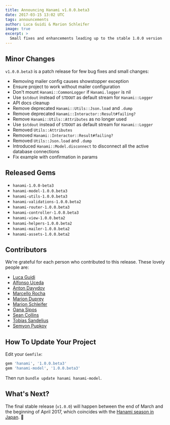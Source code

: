 ```yaml
---
title: Announcing Hanami v1.0.0.beta3
date: 2017-03-15 13:02 UTC
tags: announcements
author: Luca Guidi & Marion Schleifer
image: true
excerpt: >
  Small fixes and enhancements leading up to the stable 1.0.0 version
---
```


## Minor Changes

`v1.0.0.beta3` is a patch release for few bug fixes and small changes:

- Removing mailer config causes showstopper exception
- Ensure project to work without mailer configuration
- Don't mount `Hanami::CommonLogger` if `Hanami.logger` is nil
- Use `$stdout` instead of `STDOUT` as default stream for `Hanami::Logger`
- API docs cleanup
- Remove deprecated `Hanami::Utils::Json.load` and `.dump`
- Remove deprecated `Hanami::Interactor::Result#failing?`
- Remove `Hanami::Utils::Attributes` as no longer used
- Use `$stdout` instead of `STDOUT` as default stream for `Hanami::Logger`
- Removed `Utils::Attributes`
- Removed `Hanami::Interactor::Result#failing?`
- Removed `Utils::Json.load` and `.dump`
- Introduced `Hanami::Model.disconnect` to disconnect all the active database connections
- Fix example with confirmation in params

## Released Gems

  * `hanami-1.0.0-beta3`
  * `hanami-model-1.0.0.beta3`
  * `hanami-utils-1.0.0.beta3`
  * `hanami-validations-1.0.0.beta2`
  * `hanami-router-1.0.0.beta3`
  * `hanami-controller-1.0.0.beta3`
  * `hanami-view-1.0.0.beta2`
  * `hanami-helpers-1.0.0.beta2`
  * `hanami-mailer-1.0.0.beta2`
  * `hanami-assets-1.0.0.beta2`


## Contributors

We're grateful for each person who contributed to this release. These lovely people are:

* [Luca Guidi](https://github.com/jodosha)
* [Alfonso Uceda](https://github.com/AlfonsoUceda)
* [Anton Davydov](https://github.com/davydovanton)
* [Marcello Rocha](https://github.com/mereghost)
* [Marion Duprey](https://github.com/TiteiKo)
* [Marion Schleifer](https://github.com/marionschleifer)
* [Oana Sipos](https://github.com/oana-sipos)
* [Sean Collins](https://github.com/cllns)
* [Tobias Sandelius](https://github.com/sandelius)
* [Semyon Pupkov](https://github.com/artofhuman)

## How To Update Your Project

Edit your `Gemfile`:

```ruby
gem 'hanami', '1.0.0.beta3'
gem 'hanami-model', '1.0.0.beta3'
```

Then run `bundle update hanami hanami-model`.

## What's Next?

The final stable release (`v1.0.0`) will happen between the end of March and the beginning of April 2017, which coincides with the [Hanami season in Japan](http://www.japan-guide.com/sakura/). 🌸
